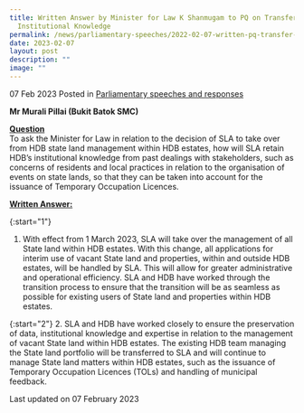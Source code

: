 ```yaml
---
title: Written Answer by Minister for Law K Shanmugam to PQ on Transfer of
  Institutional Knowledge
permalink: /news/parliamentary-speeches/2022-02-07-written-pq-transfer-institutional-knowledge-sla-state-land/
date: 2023-02-07
layout: post
description: ""
image: ""
---
```

07 Feb 2023 Posted in [Parliamentary speeches and responses](/news/parliamentary-speeches) 

**Mr Murali Pillai (Bukit Batok SMC)**

**<b><u>Question</u></b>** 
<br>To ask the Minister for Law in relation to the decision of SLA to take over from HDB state land management within HDB estates, how will SLA retain HDB’s institutional knowledge from past dealings with stakeholders, such as concerns of residents and local practices in relation to the organisation of events on state lands, so that they can be taken into account for the issuance of Temporary Occupation Licences.

**<b><u>Written Answer:</u></b>** 

{:start="1"} 
1.  With effect from 1 March 2023, SLA will take over the management of all State land within HDB estates. With this change, all applications for interim use of vacant State land and properties, within and outside HDB estates, will be handled by SLA. This will allow for greater administrative and operational efficiency. SLA and HDB have worked through the transition process to ensure that the transition will be as seamless as possible for existing users of State land and properties within HDB estates.

{:start="2"} 
2.             SLA and HDB have worked closely to ensure the preservation of data, institutional knowledge and expertise in relation to the management of vacant State land within HDB estates. The existing HDB team managing the State land portfolio will be transferred to SLA and will continue to manage State land matters within HDB estates, such as the issuance of Temporary Occupation Licences (TOLs) and handling of municipal feedback.

<p class="right-side-updated">Last updated on 07 February 2023</p>
